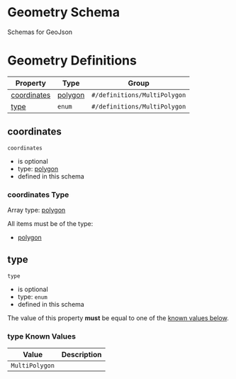 
# Geometry Schema

Schemas for GeoJson

# Geometry Definitions

| Property | Type | Group |
|----------|------|-------|
| [coordinates](#coordinates) | [polygon](geo.md#/definitions/polygon) | `#/definitions/MultiPolygon` |
| [type](#type) | `enum` | `#/definitions/MultiPolygon` |

## coordinates


`coordinates`

* is optional
* type: [polygon](geo.md#/definitions/polygon)
* defined in this schema

### coordinates Type


Array type: [polygon](geo.md#/definitions/polygon)

All items must be of the type:

* [polygon](geo.md#/definitions/polygon)








## type


`type`

* is optional
* type: `enum`
* defined in this schema

The value of this property **must** be equal to one of the [known values below](#type-known-values).

### type Known Values
| Value | Description |
|-------|-------------|
| `MultiPolygon` |  |



